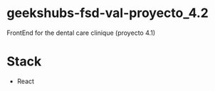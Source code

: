 # geekshubs-fsd-val-proyecto_4.2
FrontEnd for the dental care clinique (proyecto 4.1)

# Stack
- React